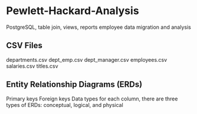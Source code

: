 # Pewlett-Hackard-Analysis
PostgreSQL, table join, views, reports employee data migration and analysis

## CSV Files
departments.csv 
dept_emp.csv
dept_manager.csv
employees.csv
salaries.csv
titles.csv

## Entity Relationship Diagrams (ERDs)
Primary keys
Foreign keys
Data types for each column, there are three types of ERDs: conceptual, logical, and physical

